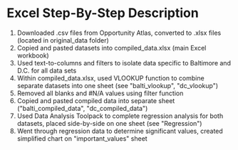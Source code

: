 # Excel Step-By-Step Description
1. Downloaded .csv files from Opportunity Atlas, converted to .xlsx files (located in original_data folder)
2. Copied and pasted datasets into compiled_data.xlsx (main Excel workbook)
3. Used text-to-columns and filters to isolate data specific to Baltimore and D.C. for all data sets
4. Within compiled_data.xlsx, used VLOOKUP function to combine separate datasets into one sheet (see "balti_vlookup", "dc_vlookup")
5. Removed all blanks and #N/A values using filter function
6. Copied and pasted compiled data into separate sheet ("balti_compiled_data", "dc_compiled_data")
7. Used Data Analysis Toolpack to complete regression analysis for both datasets, placed side-by-side on one sheet (see "Regression")
8. Went through regression data to determine significant values, created simplified chart on "important_values" sheet
